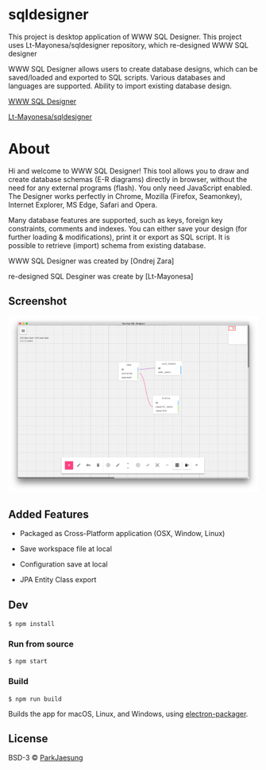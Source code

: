 # sqldesigner
This project is desktop application of WWW SQL Designer. This project uses Lt-Mayonesa/sqldesigner repository, which re-designed WWW SQL designer

WWW SQL Designer allows users to create database designs, which can be saved/loaded and exported to SQL scripts. Various databases and languages are supported. Ability to import existing database design.

[WWW SQL Designer](https://github.com/ondras/wwwsqldesigner)

[Lt-Mayonesa/sqldesigner](https://github.com/Lt-Mayonesa/sqldesigner)
 

# About

Hi and welcome to WWW SQL Designer! This tool allows you to draw and create database schemas (E-R diagrams) directly in browser, without the need for any external programs (flash). You only need JavaScript enabled.
The Designer works perfectly in Chrome, Mozilla (Firefox, Seamonkey), Internet Explorer, MS Edge, Safari and Opera.

Many database features are supported, such as keys, foreign key constraints, comments and indexes. You can either save your design (for further loading & modifications), print it or export as SQL script. It is possible to retrieve (import) schema from existing database.

WWW SQL Designer was created by [Ondrej Zara]

re-designed SQL Desginer was create by [Lt-Mayonesa]

## Screenshot

![Screenshot](./images/screenshot1.png)

## Added Features

* Packaged as Cross-Platform application (OSX, Window, Linux)

* Save workspace file at local

* Configuration save at local

* JPA Entity Class export

## Dev

```
$ npm install
```

### Run from source

```
$ npm start
```

### Build

```
$ npm run build
```

Builds the app for macOS, Linux, and Windows, using [electron-packager](https://github.com/electron-userland/electron-packager).


## License

BSD-3 © [ParkJaesung](http://private12.github.io)
